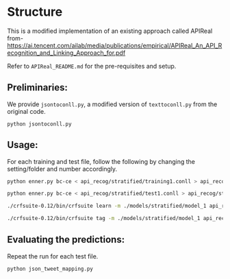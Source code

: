 # Structure

This is a modified implementation of an existing approach called APIReal from- https://ai.tencent.com/ailab/media/publications/empirical/APIReal_An_API_Recognition_and_Linking_Approach_for.pdf

Refer to `APIReal_README.md` for the pre-requisites and setup.

## Preliminaries:

We provide `jsontoconll.py`, a modified version of `texttoconll.py` from the original code.

```
python jsontoconll.py
```

## Usage:

For each training and test file, follow the following by changing the setting/folder and number accordingly.

```bash
python enner.py bc-ce < api_recog/stratified/training1.conll > api_recog/stratified/training1.data

python enner.py bc-ce < api_recog/stratified/test1.conll > api_recog/stratified/test1.data

./crfsuite-0.12/bin/crfsuite learn -m ./models/stratified/model_1 api_recog/stratified/training1.data

./crfsuite-0.12/bin/crfsuite tag -m ./models/stratified/model_1 api_recog/stratified/test1.data > api_recog/stratified/res/output1.data
```

## Evaluating the predictions:

Repeat the run for each test file.

```
python json_tweet_mapping.py
```
